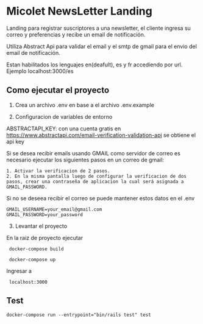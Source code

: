 
# Micolet NewsLetter Landing

Landing para registrar suscriptores a una newsletter, el cliente ingresa su correo y preferencias y recibe un email de notificación.

Utiliza Abstract Api para validar el email y el smtp de gmail para el envio del email de notificación.

Estan habilitados los lenguajes en(deafult), es y fr accediendo por url. Ejemplo localhost:3000/es

## Como ejecutar el proyecto

1. Crea un archivo .env en base a el archivo .env.example

2. Configuracion de variables de entorno

ABSTRACTAPI_KEY: con una cuenta gratis en https://www.abstractapi.com/email-verification-validation-api se obtiene el api key 

Si se desea recibir emails usando GMAIL como servidor de correo es necesario ejecutar los siguientes pasos en un correo de gmail:

    1. Activar la verificacion de 2 pasos.
    2. En la misma pantalla luego de configurar la verificacion de dos pasos, crear una contraseña de aplicacion la cual será asignada a GMAIL_PASSWORD.

Si no se deseea recibir el correo se puede mantener estos datos en el .env
```
GMAIL_USERNAME=your_email@gmail.com
GMAIL_PASSWORD=your_password
```
3. Levantar el proyecto

 En la raiz de proyecto ejecutar
```
 docker-compose build
```
```
 docker-compose up
```
Ingresar a

```
 localhost:3000
```
## Test

```
docker-compose run --entrypoint="bin/rails test" test
```
